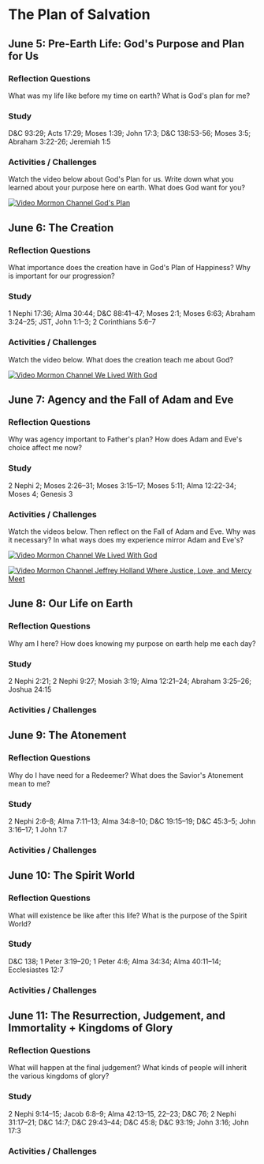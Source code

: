# The Plan of Salvation

## June 5: Pre-Earth Life: God's Purpose and Plan for Us

### Reflection Questions

What was my life like before my time on earth? What is God's plan for me?

### Study

D&C 93:29; Acts 17:29; Moses 1:39; John 17:3; D&C 138:53-56; Moses 3:5; Abraham 3:22-26; Jeremiah 1:5

### Activities / Challenges

Watch the video below about God's Plan for us. Write down what you learned about your purpose here on earth. What does God want for you?

[![Video Mormon Channel God's Plan](https://img.youtube.com/vi/9MiF_HKoFr4/0.jpg)](https://www.youtube.com/watch?v=9MiF_HKoFr4)

## June 6: The Creation

### Reflection Questions

What importance does the creation have in God's Plan of Happiness? Why is important for our progression?

### Study

1 Nephi 17:36; Alma 30:44; D&C 88:41–47; Moses 2:1; Moses 6:63; Abraham 3:24–25; JST, John 1:1–3; 2 Corinthians 5:6–7

### Activities / Challenges

Watch the video below. What does the creation teach me about God? 

[![Video Mormon Channel We Lived With God](https://img.youtube.com/vi/JR8qIrJcJh4/0.jpg)](https://www.youtube.com/watch?v=JR8qIrJcJh4)

## June 7: Agency and the Fall of Adam and Eve

### Reflection Questions

Why was agency important to Father's plan? How does Adam and Eve's choice affect me now? 

### Study

2 Nephi 2; Moses 2:26–31; Moses 3:15–17; Moses 5:11; Alma 12:22-34; Moses 4; Genesis 3

### Activities / Challenges

Watch the videos below. Then reflect on the Fall of Adam and Eve. Why was it necessary? In what ways does my experience mirror Adam and Eve's?

[![Video Mormon Channel We Lived With God](https://img.youtube.com/vi/UJKsHqEXXsI/0.jpg)](https://www.youtube.com/watch?v=UJKsHqEXXsI)

[![Video Mormon Channel Jeffrey Holland Where Justice, Love, and Mercy Meet](https://img.youtube.com/vi/neDaRXAh7a4/0.jpg)](https://youtu.be/neDaRXAh7a4?t=6m31s)

## June 8: Our Life on Earth

### Reflection Questions

Why am I here? How does knowing my purpose on earth help me each day?

### Study

2 Nephi 2:21; 2 Nephi 9:27; Mosiah 3:19; Alma 12:21–24; Abraham 3:25–26; Joshua 24:15

### Activities / Challenges

## June 9: The Atonement

### Reflection Questions

Why do I have need for a Redeemer? What does the Savior's Atonement mean to me?

### Study

2 Nephi 2:6–8; Alma 7:11–13; Alma 34:8–10; D&C 19:15–19; D&C 45:3–5; John 3:16–17; 1 John 1:7

### Activities / Challenges

## June 10: The Spirit World

### Reflection Questions

What will existence be like after this life? What is the purpose of the Spirit World?

### Study

D&C 138; 1 Peter 3:19–20; 1 Peter 4:6; Alma 34:34; Alma 40:11–14; Ecclesiastes 12:7

### Activities / Challenges

## June 11: The Resurrection, Judgement, and Immortality + Kingdoms of Glory 

### Reflection Questions

What will happen at the final judgement? What kinds of people will inherit the various kingdoms of glory?

### Study

2 Nephi 9:14–15; Jacob 6:8–9; Alma 42:13–15, 22–23; D&C 76; 2 Nephi 31:17–21; D&C 14:7; D&C 29:43–44; D&C 45:8; D&C 93:19; John 3:16; John 17:3

### Activities / Challenges
